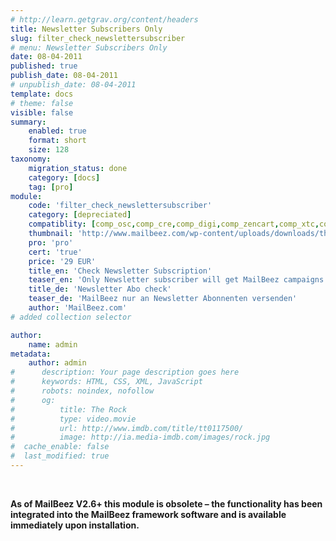 ```yaml
---
# http://learn.getgrav.org/content/headers
title: Newsletter Subscribers Only
slug: filter_check_newslettersubscriber
# menu: Newsletter Subscribers Only
date: 08-04-2011
published: true
publish_date: 08-04-2011
# unpublish_date: 08-04-2011
template: docs
# theme: false
visible: false
summary:
    enabled: true
    format: short
    size: 128
taxonomy:
    migration_status: done
    category: [docs]
    tag: [pro]
module:
    code: 'filter_check_newslettersubscriber'
    category: [depreciated]
    compatiblity: [comp_osc,comp_cre,comp_digi,comp_zencart,comp_xtc,comp_xtcm2,comp_gambio]
    thumbnail: 'http://www.mailbeez.com/wp-content/uploads/downloads/thumbnails/2011/04/icon_322.png'
    pro: 'pro'
    cert: 'true'
    price: '29 EUR'
    title_en: 'Check Newsletter Subscription'
    teaser_en: 'Only Newsletter subscriber will get MailBeez campaigns'
    title_de: 'Newsletter Abo check'
    teaser_de: 'MailBeez nur an Newsletter Abonnenten versenden'
    author: 'MailBeez.com'
# added collection selector

author:
    name: admin
metadata:
    author: admin
#      description: Your page description goes here
#      keywords: HTML, CSS, XML, JavaScript
#      robots: noindex, nofollow
#      og:
#          title: The Rock
#          type: video.movie
#          url: http://www.imdb.com/title/tt0117500/
#          image: http://ia.media-imdb.com/images/rock.jpg
#  cache_enable: false
#  last_modified: true
---
```


 

**As of MailBeez V2.6+ this module is obsolete – the functionality has been integrated into the MailBeez framework software and is available immediately upon installation.**
